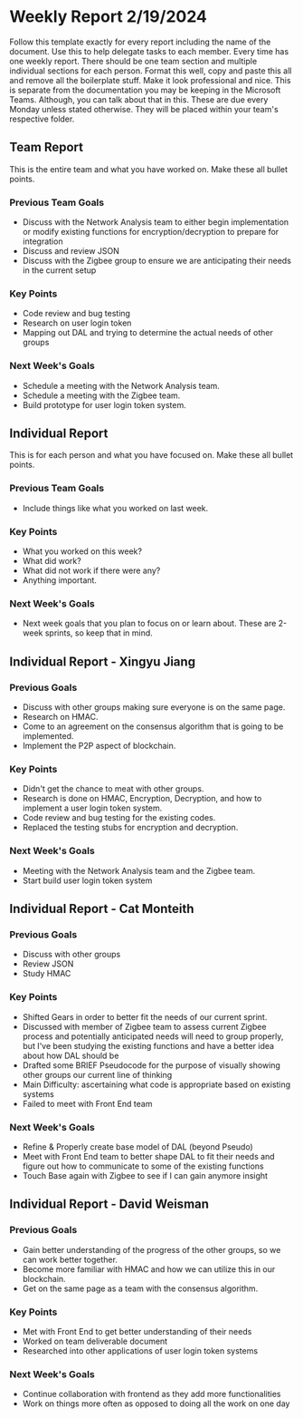 # Weekly Report 2/19/2024
Follow this template exactly for every report including the name of the document. Use this to help delegate tasks to each member. Every time has one weekly report. There should be one team section and multiple individual sections for each person.
Format this well, copy and paste this all and remove all the boilerplate stuff. Make it look professional and nice. This is separate from the documentation you may be keeping in the Microsoft Teams. Although, you can talk about that in this. These are due every Monday unless stated otherwise. They will be placed within your team's respective folder.

## Team Report
This is the entire team and what you have worked on. Make these all bullet points.

### Previous Team Goals
- Discuss with the Network Analysis team to either begin implementation or modify existing functions for encryption/decryption to prepare for integration
- Discuss and review JSON
- Discuss with the Zigbee group to ensure we are anticipating their needs in the current setup

### Key Points
- Code review and bug testing
- Research on user login token
- Mapping out DAL and trying to determine the actual needs of other groups 
  
### Next Week's Goals
- Schedule a meeting with the Network Analysis team.
- Schedule a meeting with the Zigbee team.
- Build prototype for user login token system.

## Individual Report
This is for each person and what you have focused on. Make these all bullet points.

### Previous Team Goals
- Include things like what you worked on last week.
  
### Key Points
- What you worked on this week?
- What did work?
- What did not work if there were any?
- Anything important.
  
### Next Week's Goals
- Next week goals that you plan to focus on or learn about. These are 2-week sprints, so keep that in mind.

## Individual Report - Xingyu Jiang
### Previous Goals
- Discuss with other groups making sure everyone is on the same page.
- Research on HMAC.
- Come to an agreement on the consensus algorithm that is going to be implemented.
- Implement the P2P aspect of blockchain.

### Key Points
- Didn't get the chance to meat with other groups. 
- Research is done on HMAC, Encryption, Decryption, and how to implement a user login token system. 
- Code review and bug testing for the existing codes. 
- Replaced the testing stubs for encryption and decryption.

### Next Week's Goals
- Meeting with the Network Analysis team and the Zigbee team.
- Start build user login token system

## Individual Report - Cat Monteith 
### Previous Goals 
- Discuss with other groups 
- Review JSON 
- Study HMAC

### Key Points
- Shifted Gears in order to better fit the needs of our current sprint.
- Discussed with member of Zigbee team to assess current Zigbee process and potentially anticipated needs
  will need to group properly, but I've been studying the existing functions and have a better idea about how DAL should be 
- Drafted some BRIEF Pseudocode for the purpose of visually showing other groups our current line of thinking
- Main Difficulty: ascertaining what code is appropriate based on existing systems
- Failed to meet with Front End team

### Next Week's Goals 
- Refine & Properly create base model of DAL (beyond Pseudo)
- Meet with Front End team to better shape DAL to fit their needs and figure out how to communicate to some of 
the existing functions 
- Touch Base again with Zigbee to see if I can gain anymore insight

## Individual Report - David Weisman
### Previous Goals 
- Gain better understanding of the progress of the other groups, so we can work better together.
- Become more familiar with HMAC and how we can utilize this in our blockchain.
- Get on the same page as a team with the consensus algorithm.

### Key Points
- Met with Front End to get better understanding of their needs
- Worked on team deliverable document
- Researched into other applications of user login token systems

### Next Week's Goals 
- Continue collaboration with frontend as they add more functionalities
- Work on things more often as opposed to doing all the work on one day
